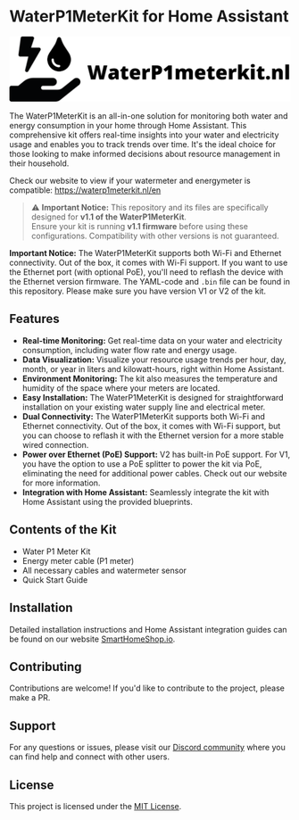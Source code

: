# WaterP1MeterKit for Home Assistant  

![WaterP1MeterKit Logo](images/waterp1meterkit-logo.png)  

The WaterP1MeterKit is an all-in-one solution for monitoring both water and energy consumption in your home through Home Assistant. This comprehensive kit offers real-time insights into your water and electricity usage and enables you to track trends over time. It's the ideal choice for those looking to make informed decisions about resource management in their household.  

Check our website to view if your watermeter and energymeter is compatible: https://waterp1meterkit.nl/en  

> ⚠️ **Important Notice:** This repository and its files are specifically designed for **v1.1 of the WaterP1MeterKit**.  
> Ensure your kit is running **v1.1 firmware** before using these configurations. Compatibility with other versions is not guaranteed.  

**Important Notice:** The WaterP1MeterKit supports both Wi-Fi and Ethernet connectivity. Out of the box, it comes with Wi-Fi support. If you want to use the Ethernet port (with optional PoE), you'll need to reflash the device with the Ethernet version firmware. The YAML-code and `.bin` file can be found in this repository. Please make sure you have version V1 or V2 of the kit.  

## Features  

- **Real-time Monitoring:** Get real-time data on your water and electricity consumption, including water flow rate and energy usage.  
- **Data Visualization:** Visualize your resource usage trends per hour, day, month, or year in liters and kilowatt-hours, right within Home Assistant.  
- **Environment Monitoring:** The kit also measures the temperature and humidity of the space where your meters are located.  
- **Easy Installation:** The WaterP1MeterKit is designed for straightforward installation on your existing water supply line and electrical meter.  
- **Dual Connectivity:** The WaterP1MeterKit supports both Wi-Fi and Ethernet connectivity. Out of the box, it comes with Wi-Fi support, but you can choose to reflash it with the Ethernet version for a more stable wired connection.  
- **Power over Ethernet (PoE) Support:** V2 has built-in PoE support. For V1, you have the option to use a PoE splitter to power the kit via PoE, eliminating the need for additional power cables. Check out our website for more information.  
- **Integration with Home Assistant:** Seamlessly integrate the kit with Home Assistant using the provided blueprints.  

## Contents of the Kit  

- Water P1 Meter Kit  
- Energy meter cable (P1 meter)  
- All necessary cables and watermeter sensor  
- Quick Start Guide  

## Installation  

Detailed installation instructions and Home Assistant integration guides can be found on our website [SmartHomeShop.io](https://smarthomeshop.io/en).  

## Contributing  

Contributions are welcome! If you'd like to contribute to the project, please make a PR.  

## Support  

For any questions or issues, please visit our [Discord community](https://smarthomeshop.io/discord) where you can find help and connect with other users.  

## License  

This project is licensed under the [MIT License](LICENSE).  
